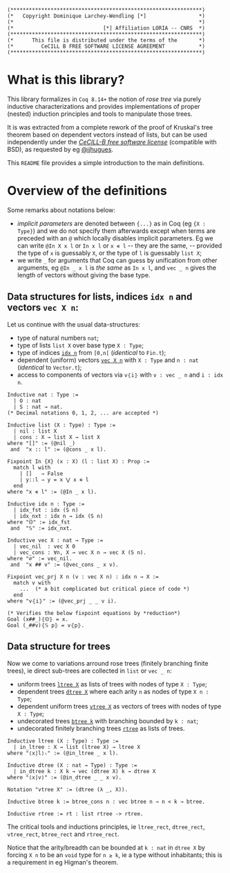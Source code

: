 ```
(**************************************************************)
(*   Copyright Dominique Larchey-Wendling [*]                 *)
(*                                                            *)
(*                             [*] Affiliation LORIA -- CNRS  *)
(**************************************************************)
(*      This file is distributed under the terms of the       *)
(*         CeCILL B FREE SOFTWARE LICENSE AGREEMENT           *)
(**************************************************************)
```
[comment]: # ( ∀ → ∃ ⋀ ⋁ ⇒ )

# What is this library?

This library formalizes in `Coq 8.14+` the notion of _rose tree_
via purely inductive characterizations and provides implementations of
proper (nested) induction principles and tools to manipulate those
trees. 

It is was extracted from a complete rework of the proof of Kruskal's
tree theorem based on dependent vectors instead of lists, but can be
used independently under the [_CeCILL-B free software license_](http://www.cecill.info/licences.en.html) 
(compatible with BSD), as requested by eg [@jjhugues](https://github.com/jjhugues).

This `README` file provides a simple introduction to the main definitions.

# Overview of the definitions 

Some remarks about notations below:

* _implicit parameters_ are denoted between `{...}` as in Coq (eg `{X : Type}`)
  and we do not specify them afterwards except when terms are preceded 
  with an `@` which locally disables implicit parameters. Eg we can write
  `@In X x l` or `In x l` or `x ∊ l` -- they are the same, -- provided the 
  type of `x` is guessably `X`, or the type of `l` is guessably `list X`;
* we write `_` for arguments that Coq can guess by unification from
  other arguments, eg `@In _ x l` is _the same_ as `In x l`, and
  `vec _ n` gives the length of vectors without giving the base type.

## Data structures for lists, indices `idx n` and vectors `vec X n`:

Let us continue with the usual data-structures:

* type of natural numbers `nat`;
* type of lists `list X` over base type `X : Type`;
* type of indices [`idx n`](theories/vec/idx.v) from `[0,n[` (_identical_ to `Fin.t`); 
* dependent (uniform) vectors [`vec X n`](theories/vec/vec.v) with `X : Type` and `n : nat` (_identical_ to `Vector.t`);
* access to components of vectors via `v⦃i⦄` with `v : vec _ n` and `i : idx n`.

```
Inductive nat : Type :=
  | O : nat
  | S : nat → nat.
(* Decimal notations 0, 1, 2, ... are accepted *)

Inductive list (X : Type) : Type :=
  | nil : list X
  | cons : X → list X → list X
where "[]" := (@nil _)
 and  "x :: l" := (@cons _ x l).

Fixpoint In {X} (x : X) (l : list X) : Prop :=
  match l with
    | []   ⇒ False
    | y::l ⇒ y = x ⋁ x ∊ l
  end
where "x ∊ l" := (@In _ x l). 

Inductive idx n : Type :=
  | idx_fst : idx (S n)
  | idx_nxt : idx n → idx (S n)
where "𝕆" := idx_fst
 and  "𝕊" := idx_nxt.

Inductive vec X : nat → Type :=
  | vec_nil  : vec X 0
  | vec_cons : ∀n, X → vec X n → vec X (S n).
where "∅" := vec_nil.
 and  "x ## v" := (@vec_cons _ x v).

Fixpoint vec_prj X n (v : vec X n) : idx n → X := 
  match v with 
    ...  (* a bit complicated but critical piece of code *)
  end
where "v⦃i⦄" := (@vec_prj _ _ v i).

(* Verifies the below fixpoint equations by *reduction*)
Goal (x##_)⦃𝕆⦄ = x. 
Goal (_##v)⦃𝕊 p⦄ = v⦃p⦄.
```

## Data structure for trees

Now we come to variations arround rose trees (finitely branching finite trees), 
ie direct sub-trees are collected in `list` or `vec _ n`:

* uniform trees [`ltree X`](theories/tree/ltree.v) as lists of trees with nodes of type `X : Type`;
* dependent trees [`dtree X`](theories/tree/dtree.v) where each arity `n` as nodes of type `X n : Type`;
* dependent uniform trees [`vtree X`](theories/tree/vtree.v) as vectors of trees with nodes of type `X : Type`;
* undecorated trees [`btree k`](theories/tree/btree.v) with branching bounded by `k : nat`;
* undecorated finitely branching trees [`rtree`](theories/tree/rtree.v) as lists of trees.

```
Inductive ltree (X : Type) : Type :=
  | in_ltree : X → list (ltree X) → ltree X
where "⟨x|l⟩ₗ" := (@in_ltree _ x l).

Inductive dtree (X : nat → Type) : Type :=
  | in_dtree k : X k → vec (dtree X) k → dtree X
where "⟨x|v⟩" := (@in_dtree _ _ x v).

Notation "vtree X" := (dtree (λ _, X)).

Inductive btree k := btree_cons n : vec btree n → n < k → btree.

Inductive rtree := rt : list rtree -> rtree.
```

The critical tools and inductions principles, ie `ltree_rect`, `dtree_rect`, `vtree_rect`, `btree_rect` and `rtree_rect`.

Notice that the arity/breadth can be bounded at `k : nat` in `dtree X` by forcing `X n` to be an
`void` type for `n ≥ k`, ie a type without inhabitants; this is a requirement in eg Higman's theorem.

